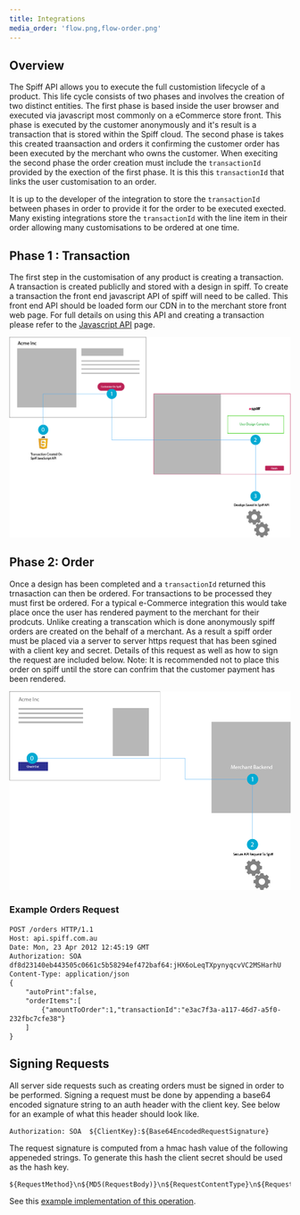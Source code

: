 ```yaml
---
title: Integrations
media_order: 'flow.png,flow-order.png'
---
```


## Overview
The Spiff API allows you to execute the full customistion lifecycle of a product. This life cycle consists of two phases and involves the creation of two distinct entities. The first phase is based inside the user browser and executed via javascript most commonly on a eCommerce store front. This phase is executed by the customer anonymously and it's result is a transaction that is stored within the Spiff cloud.  The second phase is takes this created traansaction and orders it confirming the customer order has been executed by the merchant who owns the customer. When execiting the second phase the order creation must include the `transactionId` provided by the exection of the first phase. It is this this `transactionId` that links the user customisation to an order.

It is up to the developer of the integration to store the `transactionId` between phases in order to provide it for the order to be executed exected. Many existing integrations store the `transactionId` with the line item in their order allowing many customisations to be ordered at one time.

## Phase 1 : Transaction
The first step in the customisation of any product is creating a transaction. A transaction is created publiclly and stored with a design in spiff. To create a transaction the front end javascript API of spiff will need to be called. This front end API should be loaded form our CDN in to the merchant store front web page. For full details on using this API and creating a transaction please refer to the [Javascript API](/developer) page.

![](flow.png)

## Phase 2: Order
Once a design has been completed and a `transactionId` returned this trnasaction can then be ordered.  For transactions to be processed they must first be ordered. For a typical e-Commerce integration this would take place once the user has rendered payment to the merchant for their prodcuts. Unlike creating a transcation which is done anonymously spiff orders are created on the behalf of a merchant. As a result a spiff order must be placed via a server to server https request that has been sgined with a client key and secret. Details of this request as well as how to sign the request are included below.  Note: It is recommended not to place this order on spiff until the store can confrim that the customer payment has been rendered.

![](flow-order.png)

### Example Orders Request
```
POST /orders HTTP/1.1
Host: api.spiff.com.au
Date: Mon, 23 Apr 2012 12:45:19 GMT
Authorization: SOA df8d23140eb443505c0661c5b58294ef472baf64:jHX6oLeqTXpynyqcvVC2MSHarhU
Content-Type: application/json
{
    "autoPrint":false,
    "orderItems":[
        {"amountToOrder":1,"transactionId":"e3ac7f3a-a117-46d7-a5f0-232fbc7cfe38"}
    ]
}
```

## Signing Requests
All server side requests such as creating orders must be signed in order to be performed. Signing a request must be done by appending a base64 encoded signature string to an auth header with the client key. See below for an example of what this header should look like.

```
Authorization: SOA  ${ClientKey}:${Base64EncodedRequestSignature}
```

The request signature is computed from a hmac hash value of the following appeneded strings. To generate this hash the client secret should be used as the hash key.

```
${RequestMethod}\n${MD5(RequestBody)}\n${RequestContentType}\n${RequestDate}\n${RequestPath}
```

See this [example implementation of this operation](https://github.com/spiffdev/DeveloperPortal/blob/master/clients/php/woocommerce/spiff-connect/spiff-connect.php).